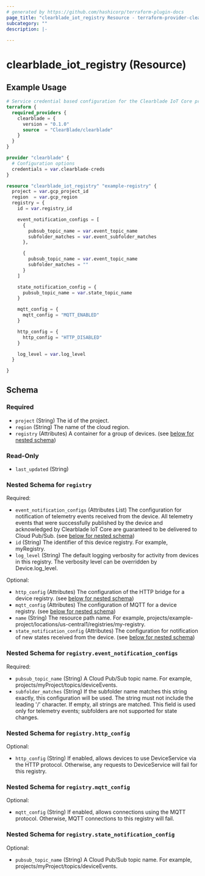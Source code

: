 ```yaml
---
# generated by https://github.com/hashicorp/terraform-plugin-docs
page_title: "clearblade_iot_registry Resource - terraform-provider-clearblade"
subcategory: ""
description: |-
  
---
```


# clearblade_iot_registry (Resource)

## Example Usage

```terraform
# Service credential based configuration for the Clearblade IoT Core provider
terraform {
  required_providers {
    clearblade = {
      version = "0.1.0"
      source  = "ClearBlade/clearblade"
    }
  }
}

provider "clearblade" {
  # Configuration options
  credentials = var.clearblade-creds
}

resource "clearblade_iot_registry" "example-registry" {
  project = var.gcp_project_id
  region  = var.gcp_region
  registry = {
    id = var.registry_id

    event_notification_configs = [
      {
        pubsub_topic_name = var.event_topic_name
        subfolder_matches = var.event_subfolder_matches
      },

      {
        pubsub_topic_name = var.event_topic_name
        subfolder_matches = ""
      }
    ]

    state_notification_config = {
      pubsub_topic_name = var.state_topic_name
    }

    mqtt_config = {
      mqtt_config = "MQTT_ENABLED"
    }

    http_config = {
      http_config = "HTTP_DISABLED"
    }

    log_level = var.log_level
  }

}
```

<!-- schema generated by tfplugindocs -->
## Schema

### Required

- `project` (String) The id of the project.
- `region` (String) The name of the cloud region.
- `registry` (Attributes) A container for a group of devices. (see [below for nested schema](#nestedatt--registry))

### Read-Only

- `last_updated` (String)

<a id="nestedatt--registry"></a>
### Nested Schema for `registry`

Required:

- `event_notification_configs` (Attributes List) The configuration for notification of telemetry events received from the device. All telemetry events that were successfully published by the device and acknowledged by Clearblade IoT Core are guaranteed to be delivered to Cloud Pub/Sub. (see [below for nested schema](#nestedatt--registry--event_notification_configs))
- `id` (String) The identifier of this device registry. For example, myRegistry.
- `log_level` (String) The default logging verbosity for activity from devices in this registry. The verbosity level can be overridden by Device.log_level.

Optional:

- `http_config` (Attributes) The configuration of the HTTP bridge for a device registry. (see [below for nested schema](#nestedatt--registry--http_config))
- `mqtt_config` (Attributes) The configuration of MQTT for a device registry. (see [below for nested schema](#nestedatt--registry--mqtt_config))
- `name` (String) The resource path name. For example, projects/example-project/locations/us-central1/registries/my-registry.
- `state_notification_config` (Attributes) The configuration for notification of new states received from the device. (see [below for nested schema](#nestedatt--registry--state_notification_config))

<a id="nestedatt--registry--event_notification_configs"></a>
### Nested Schema for `registry.event_notification_configs`

Required:

- `pubsub_topic_name` (String) A Cloud Pub/Sub topic name. For example, projects/myProject/topics/deviceEvents.
- `subfolder_matches` (String) If the subfolder name matches this string exactly, this configuration will be used. The string must not include the leading '/' character. If empty, all strings are matched. This field is used only for telemetry events; subfolders are not supported for state changes.


<a id="nestedatt--registry--http_config"></a>
### Nested Schema for `registry.http_config`

Optional:

- `http_config` (String) If enabled, allows devices to use DeviceService via the HTTP protocol. Otherwise, any requests to DeviceService will fail for this registry.


<a id="nestedatt--registry--mqtt_config"></a>
### Nested Schema for `registry.mqtt_config`

Optional:

- `mqtt_config` (String) If enabled, allows connections using the MQTT protocol. Otherwise, MQTT connections to this registry will fail.


<a id="nestedatt--registry--state_notification_config"></a>
### Nested Schema for `registry.state_notification_config`

Optional:

- `pubsub_topic_name` (String) A Cloud Pub/Sub topic name. For example, projects/myProject/topics/deviceEvents.


